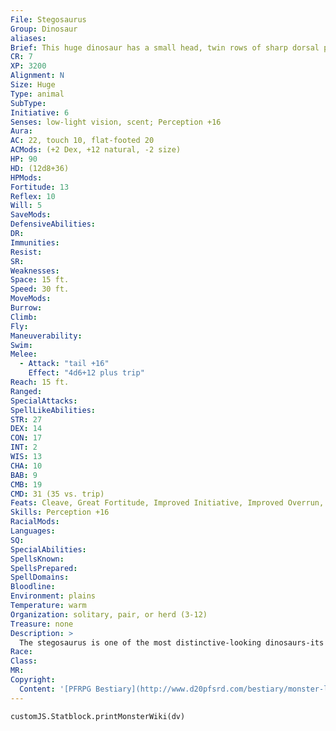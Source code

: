 ```yaml
---
File: Stegosaurus
Group: Dinosaur
aliases: 
Brief: This huge dinosaur has a small head, twin rows of sharp dorsal plates, and a muscular tail terminating in a set of bony spikes.
CR: 7
XP: 3200
Alignment: N
Size: Huge
Type: animal
SubType: 
Initiative: 6
Senses: low-light vision, scent; Perception +16
Aura: 
AC: 22, touch 10, flat-footed 20
ACMods: (+2 Dex, +12 natural, -2 size)
HP: 90
HD: (12d8+36)
HPMods: 
Fortitude: 13
Reflex: 10
Will: 5
SaveMods: 
DefensiveAbilities: 
DR: 
Immunities: 
Resist: 
SR: 
Weaknesses: 
Space: 15 ft.
Speed: 30 ft.
MoveMods: 
Burrow: 
Climb: 
Fly: 
Maneuverability: 
Swim: 
Melee: 
  - Attack: "tail +16"
    Effect: "4d6+12 plus trip"
Reach: 15 ft.
Ranged: 
SpecialAttacks: 
SpellLikeAbilities: 
STR: 27
DEX: 14
CON: 17
INT: 2
WIS: 13
CHA: 10
BAB: 9
CMB: 19
CMD: 31 (35 vs. trip)
Feats: Cleave, Great Fortitude, Improved Initiative, Improved Overrun, Power Attack, Weapon Focus (tail)
Skills: Perception +16
RacialMods: 
Languages: 
SQ: 
SpecialAbilities: 
SpellsKnown: 
SpellsPrepared: 
SpellDomains: 
Bloodline: 
Environment: plains
Temperature: warm
Organization: solitary, pair, or herd (3-12)
Treasure: none
Description: >
  The stegosaurus is one of the most distinctive-looking dinosaurs-its twin rows of dorsal plates and spiked tail are enough to give most predators second thoughts before attacking. It is 30 feet long, 14 feet tall, and weighs 5,000 pounds. Stegosaurus Companions Starting Stats: Size Med.; Speed 30 ft.; AC +6 natural armor; Attack tail (2d6); Ability Scores Str 10, Dex 18, Con 10, Int 2, Wis 12, Cha 10; Special Qualities lowlight vision, scent. 7th-Level Adv: Size Large; AC +3 natural armor; Attack tail (2d8 plus trip); Ability Scores Str +8, Dex -2, Con +4.
Race: 
Class: 
MR: 
Copyright:
  Content: '[PFRPG Bestiary](http://www.d20pfsrd.com/bestiary/monster-listings/animals/dinosaur/stegosaurus)'
---
```

```dataviewjs
customJS.Statblock.printMonsterWiki(dv)
```
